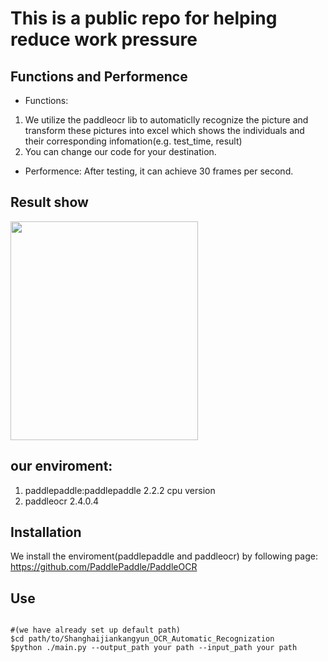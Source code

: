 # This is a public repo for helping reduce work pressure

## Functions and Performence
- Functions:
1. We utilize the paddleocr lib to automaticlly recognize the picture and transform these pictures into excel which shows the individuals and their corresponding infomation(e.g. test_time, result)
2. You can change our code for your destination.
- Performence:
After testing, it can achieve 30 frames per second.

## Result show

<img src="https://github.com/nacayu/Shanghaijiankangyun_OCR_Automatic_Recognization/blob/main/result.jpg#pic_center" width="300" height="350"></img>


## our enviroment:

1. paddlepaddle:paddlepaddle 2.2.2 cpu version
2. paddleocr 2.4.0.4

## Installation
We install the enviroment(paddlepaddle and paddleocr) by following page:
https://github.com/PaddlePaddle/PaddleOCR

## Use

````# 

#(we have already set up default path)
$cd path/to/Shanghaijiankangyun_OCR_Automatic_Recognization
$python ./main.py --output_path your path --input_path your path


````

